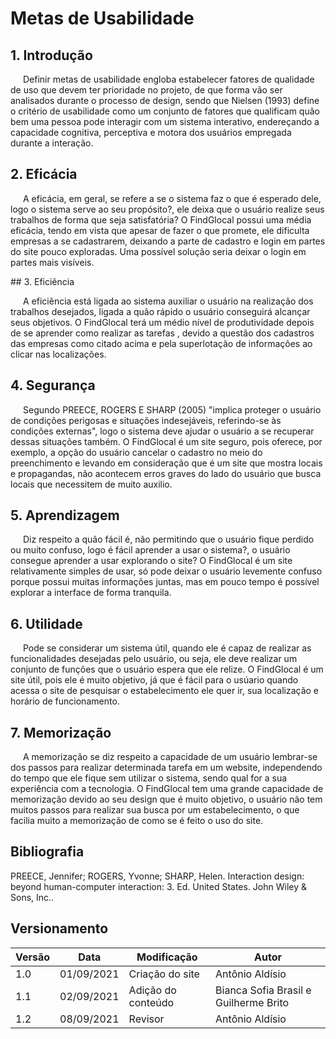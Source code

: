 # Metas de Usabilidade

## 1. Introdução
<p style="text-indent: 20px; align = "justify">
    Definir metas de usabilidade engloba estabelecer fatores de qualidade de uso que devem ter prioridade no projeto, de que forma vão ser analisados durante o processo de design, sendo que Nielsen (1993) define o critério de usabilidade como um conjunto de fatores que qualificam quão bem uma pessoa pode interagir com um sistema interativo, endereçando a capacidade cognitiva, perceptiva e motora dos usuários empregada durante a interação.
</p>

## 2. Eficácia
<p style="text-indent: 20px; align = "justify">
    A eficácia, em geral, se refere a se o sistema faz o que é esperado dele, logo o sistema serve ao seu propósito?, ele deixa que o usuário realize seus trabalhos de forma que seja satisfatória?
    O FindGlocal possui uma média eficácia, tendo em vista que apesar de fazer o que promete, ele dificulta empresas a se cadastrarem, deixando a parte de cadastro e login em partes do site pouco exploradas. Uma possível solução seria deixar o login em partes mais visíveis. 
	</p>
## 3. Eficiência
	<p style="text-indent: 20px; align = "justify">
     A eficiência está ligada ao sistema auxiliar o usuário na realização dos trabalhos desejados, ligada a quão rápido o usuário conseguirá alcançar seus objetivos.
     O FindGlocal terá um médio nível de produtividade depois de se aprender como realizar as tarefas , devido a questão dos cadastros das empresas como citado acima e pela superlotação de informações ao clicar nas localizações.
</p>

## 4. Segurança
<p style="text-indent: 20px; align = "justify">
 	Segundo PREECE, ROGERS E SHARP (2005) "implica proteger o usuário de condições perigosas e situações indesejáveis, referindo-se às condições externas", logo o sistema deve ajudar o usuário a se recuperar dessas situações também.
 	O FindGlocal é um site seguro, pois oferece, por exemplo, a opção do usuário cancelar o cadastro no meio do preenchimento e levando em consideração que é um site que mostra locais e propagandas, não acontecem erros graves do lado do usuário que busca locais que necessitem de muito auxilio.
</p>

## 5. Aprendizagem
<p style="text-indent: 20px; align = "justify">
	Diz respeito a quão fácil é, não permitindo que o usuário fique perdido ou muito confuso,  logo é fácil aprender a usar o sistema?, o usuário consegue aprender a usar explorando o site?
	O FindGlocal é um site relativamente simples de usar, só pode deixar o usuário levemente confuso porque possui muitas informações juntas, mas em pouco tempo é possível explorar a interface de forma tranquila.
</p>

## 6. Utilidade
<p style="text-indent: 20px; align = "justify">
    Pode se considerar um sistema útil, quando ele é capaz de realizar as funcionalidades desejadas pelo usuário, ou seja, ele deve realizar um conjunto de funções que o usuário espera que ele relize.
    O FindGlocal é um site útil, pois ele é muito objetivo, já que é fácil para o usúario quando acessa o site de pesquisar o estabelecimento ele quer ir, sua localização e horário de funcionamento.
</p>

## 7. Memorização
<p style="text-indent: 20px; align = "justify">
    A memorização se diz respeito a capacidade de um usuário lembrar-se dos passos para realizar determinada tarefa em um website, independendo do tempo que ele fique sem utilizar o sistema, sendo qual for a sua experiência com a tecnologia.
    O FindGlocal tem uma grande capacidade de memorização devido ao seu design que é muito objetivo, o usuário não tem muitos passos para realizar sua busca por um estabelecimento, o que facilia muito a memorização de como se é feito o uso do site.
</p>

## Bibliografia <a id="Bibliografia"></a>

   PREECE, Jennifer; ROGERS, Yvonne; SHARP, Helen. Interaction design: beyond human-computer interaction: 3. Ed. United States. John Wiley & Sons, Inc..


## Versionamento

<center>

| Versão | Data | Modificação | Autor |
|--|--|--|--|
| 1.0 | 01/09/2021 | Criação do site | Antônio Aldísio |
| 1.1 | 02/09/2021 | Adição do conteúdo | Bianca Sofia Brasil e Guilherme Brito |
| 1.2 | 08/09/2021 | Revisor | Antônio Aldísio |

</center>